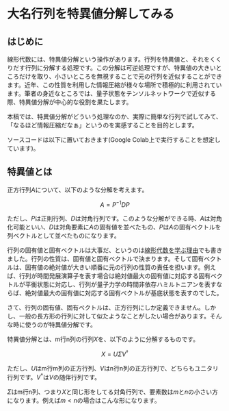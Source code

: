 # 大名行列を特異値分解してみる

## はじめに

線形代数には、特異値分解という操作があります。行列を特異値と、それをくくりだす行列に分解する処理です。この分解は可逆処理ですが、特異値の大きいところだけを取り、小さいところを無視することで元の行列を近似することができます。近年、この性質を利用した情報圧縮が様々な場所で積極的に利用されています。筆者の身近なところでは、量子状態をテンソルネットワークで近似する際、特異値分解が中心的な役割を果たします。

本稿では、特異値分解がどういう処理なのか、実際に簡単な行列で試してみて、「なるほど情報圧縮だなぁ」というのを実感することを目的とします。

ソースコードは以下に置いておきます(Google Colab上で実行することを想定しています)。


## 特異値とは

正方行列$A$について、以下のような分解を考えます。

$$
A = P^{-1} D P
$$

ただし、$P$は正則行列、$D$は対角行列です。このような分解ができる時、$A$は対角化可能といい、$D$は対角要素に$A$の固有値を並べたもの、$P$は$A$の固有ベクトルを列ベクトルとして並べたものになります。

行列の固有値と固有ベクトルは大事だ、というのは[線形代数を学ぶ理由](https://qiita.com/kaityo256/items/872a2b2fdf977c0e3fbb)でも書きました。行列の性質は、固有値と固有ベクトルで決まります。そして固有ベクトルは、固有値の絶対値が大きい順番に元の行列の性質の責任を担います。例えば、行列が時間発展演算子を表す場合は絶対値最大の固有値に対応する固有ベクトルが平衡状態に対応し、行列が量子力学の時間非依存ハミルトニアンを表すならば、絶対値最大の固有値に対応する固有ベクトルが基底状態を表すのでした。

さて、行列の固有値、固有ベクトルは、正方行列にしか定義できません。しかし、一般の長方形の行列に対して似たようなことがしたい場合があります。そんな時に使うのが特異値分解です。

特異値分解とは、m行n列の行列$X$を、以下のように分解するものです。

$$
X = U \Sigma V^\dagger
$$

ただし、$U$はm行m列の正方行列、$V$はn行n列の正方行列で、どちらもユニタリ行列です。$V^\dagger$は$V$の随伴行列です。

$\Sigma$はm行n列、つまり$X$と同じ形をしてる対角行列で、要素数は$m$と$n$の小さい方になります。例えば$m<n$の場合はこんな形になります。

